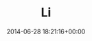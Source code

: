 ---
title:		"Li"
type:		"photos"
mediatype:		"upload"
location:		"Berlin, Germany"
date:		"2014-06-28 18:21:16+00:00"
album:		"people"
filename:		"li.md"
series:		"friends"
cl_public_id:		"people/li"
cl_version:		1497005501
format:		"tiff"
bytes:		5056044
width:		2560
height:		1440
colours:
- "#273C25"
- "#516C45"
- "#7D5748"
- "#E2D6CE"
- "#647A68"
- "#1B2D26"
- "#677A4A"
- "#815351"
- "#333F1E"
- "#647679"
- "#462D24"
- "#384640"
- "#B7C8BB"
- "#6D697C"
- "#C4C6B2"
- "#DBE3E5"
- "#C0947E"
- "#D1CDDD"
- "#8A7A77"
- "#754D68"
- "#7A6576"
- "#3B3640"
- "#8F9779"
- "#4F5475"
- "#302F43"
exposure_mode:		"Auto"
program:		"Aperture-priority AE"
aperture:		"1.4"
focal_length:		"50.0 mm"
iso:		"100"
shutter_speed:		"1/1000"
metering:		"Multi-segment"
flash:		"Off, Did not fire"
white_balance:		"Custom"
colour_temp:		"5200"
has_crop:		"false"
orientation:		"Horizontal (normal)"
camera_model:		"NIKON D800"
lens_info:		"Nikon Nikkor 50mm f/1.4"
artist:		"No artist info"
x_resolution:		"300"
y_resolution:		"300"
---